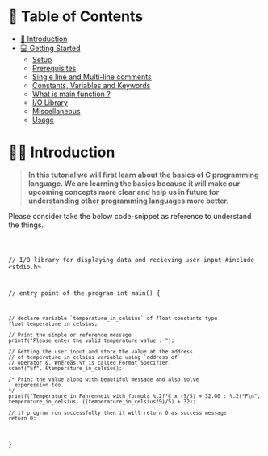 <!-- TABLE OF CONTENTS -->

# 📗 Table of Contents

- [📖 Introduction](#introduction)
- [💻 Getting Started](#getting-started)
  - [Setup](#setup)
  - [Prerequisites](#prerequisites)
  - [Single line and Multi-line comments ](#comments)
  - [Constants, Variables and Keywords](#const-var-key)
  - [What is main function ?](#main-func)
  - [I/O Library](#io-library)
  - [Miscellaneous](#miscellaneous)
  - [Usage](#usage)

<!-- PROJECT DESCRIPTION -->

# 🧑‍💻 Introduction <a name="introduction"></a>

> **In this tutorial we will first learn about the basics of C programming language. We are learning the basics because it will make our upcoming concepts more clear and help us in future for understanding other programming languages more better.**

Please consider take the below code-snippet as reference to understand the things.

<code>

  // I/O library for displaying data and recieving user input
  #include <stdio.h> 

  // entry point of the program
  int main() {

    // declare variable `temperature_in_celsius` of float-constants type
    float temperature_in_celsius;

    // Print the simple or reference message
    printf("Please enter the valid temperature value : ");

    // Getting the user input and store the value at the address
    // of temperature_in_celsius variable using `address of` 
    // operator &. Whereas %f is called Format Specifier.
    scanf("%f", &temperature_in_celsius);

    /* Print the value along with beautiful message and also solve
      experession too.
    */
    printf("Temperature in Fahrenheit with formula %.2f°C x (9/5) + 32.00 : %.2f°F\n", temperature_in_celsius, ((temperature_in_celsius*9)/5) + 32);

    // if program run successfully then it will return 0 as success message.
    return 0;
  }
</code>